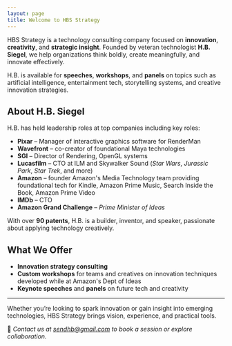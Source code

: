 ```yaml
---
layout: page
title: Welcome to HBS Strategy
---
```


HBS Strategy is a technology consulting company focused on **innovation**, **creativity**, and **strategic insight**. Founded by veteran technologist **H.B. Siegel**, we help organizations think boldly, create meaningfully, and innovate effectively.

H.B. is available for **speeches**, **workshops**, and **panels** on topics such as artificial intelligence, entertainment tech, storytelling systems, and creative innovation strategies.

## About H.B. Siegel

H.B. has held leadership roles at top companies including key roles: 

- **Pixar** – Manager of interactive graphics software for RenderMan  
- **Wavefront** – co-creator of foundational Maya technologies  
- **SGI** – Director of Rendering, OpenGL systems  
- **Lucasfilm** – CTO at ILM and Skywalker Sound (*Star Wars*, *Jurassic Park*, *Star Trek*, and more)  
- **Amazon** – founder Amazon's Media Technology team providing foundational tech for Kindle, Amazon Prime Music, Search Inside the Book, Amazon Prime Video  
- **IMDb** – CTO  
- **Amazon Grand Challenge** – *Prime Minister of Ideas*

With over **90 patents**, H.B. is a builder, inventor, and speaker, passionate about applying technology creatively.

## What We Offer

- **Innovation strategy consulting**
- **Custom workshops** for teams and creatives on innovation techniques developed while at Amazon's Dept of Ideas
- **Keynote speeches** and **panels** on future tech and creativity

---

Whether you’re looking to spark innovation or gain insight into emerging technologies, HBS Strategy brings vision, experience, and practical tools.

📩 *Contact us at [sendhb@gmail.com](mailto:sendhb@gmail.com) to book a session or explore collaboration.*
